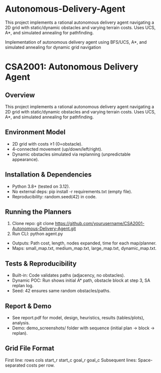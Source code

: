 # Autonomous-Delivery-Agent
This project implements a rational autonomous delivery agent navigating a 2D grid with static/dynamic obstacles and varying terrain costs. Uses UCS, A*, and simulated annealing for pathfinding.

Implementation of autonomous delivery agent using BFS/UCS, A*, and simulated annealing for dynamic grid navigation
# CSA2001: Autonomous Delivery Agent

## Overview
This project implements a rational autonomous delivery agent navigating a 2D grid with static/dynamic obstacles and varying terrain costs. Uses UCS, A*, and simulated annealing for pathfinding.

## Environment Model
- 2D grid with costs ≥1 (0=obstacle).
- 4-connected movement (up/down/left/right).
- Dynamic obstacles simulated via replanning (unpredictable appearance).

## Installation & Dependencies
- Python 3.8+ (tested on 3.12).
- No external deps: pip install -r requirements.txt (empty file).
- Reproducibility: random.seed(42) in code.

## Running the Planners
1. Clone repo: git clone https://github.com/yourusername/CSA2001-Autonomous-Delivery-Agent.git
2. Run CLI: python agent.py
- Outputs: Path cost, length, nodes expanded, time for each map/planner.
- Maps: small_map.txt, medium_map.txt, large_map.txt, dynamic_map.txt.

## Tests & Reproducibility
- Built-in: Code validates paths (adjacency, no obstacles).
- Dynamic POC: Run shows initial A* path, obstacle block at step 3, SA replan log.
- Seed: 42 ensures same random obstacles/paths.

## Report & Demo
- See report.pdf for model, design, heuristics, results (tables/plots), analysis.
- Demo: demo_screenshots/ folder with sequence (initial plan → block → replan).

## Grid File Format
First line: rows cols start_r start_c goal_r goal_c
Subsequent lines: Space-separated costs per row.
